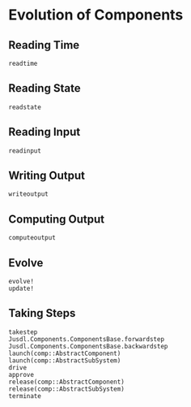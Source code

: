 # Evolution of Components


## Reading Time 
```@docs 
readtime
```

## Reading State 
```@docs 
readstate
```

## Reading Input
```@docs 
readinput
```

## Writing Output
```@docs 
writeoutput
```

## Computing Output 
```@docs 
computeoutput 
```

## Evolve
```@docs 
evolve!
update! 
```

## Taking Steps 
```@docs 
takestep
Jusdl.Components.ComponentsBase.forwardstep
Jusdl.Components.ComponentsBase.backwardstep
launch(comp::AbstractComponent)
launch(comp::AbstractSubSystem)
drive
approve
release(comp::AbstractComponent)
release(comp::AbstractSubSystem)
terminate
```

